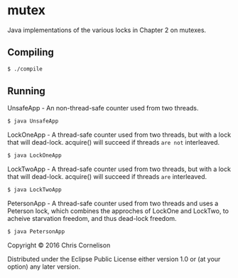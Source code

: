 # mutex

Java implementations of the various locks in Chapter 2 on mutexes.

## Compiling

```bash
$ ./compile
```

## Running

UnsafeApp - An non-thread-safe counter used from two threads.

```bash
$ java UnsafeApp
```

LockOneApp - A thread-safe counter used from two threads, but with a lock that will dead-lock. acquire() will succeed if threads `are not` interleaved.

```bash
$ java LockOneApp
```

LockTwoApp - A thread-safe counter used from two threads, but with a lock that will dead-lock. acquire() will succeed if threads `are` interleaved.

```bash
$ java LockTwoApp
```

PetersonApp - A thread-safe counter used from two threads and uses a Peterson lock, which combines the approches of LockOne and LockTwo, to acheive starvation freedom, and thus dead-lock freedom.

```bash
$ java PetersonApp
```


Copyright © 2016 Chris Cornelison

Distributed under the Eclipse Public License either version 1.0 or (at
your option) any later version.
